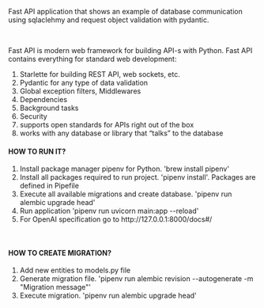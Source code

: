 <p>
    Fast API application that shows an example of database communication using sqlaclehmy and request object validation with pydantic.
</p> <br/>

Fast API is modern web framework for building API-s with Python. Fast API contains everything for standard web development:
<ol>
	<li> Starlette for building REST API, web sockets, etc. </li>
	<li> Pydantic for any type of data validation </li>
	<li> Global exception filters, Middlewares </li>
	<li> Dependencies </li>
	<li> Background tasks </li>
	<li> Security </li>
	<li> supports open standards for APIs right out of the box </li>
	<li> works with any database or library that “talks” to the database </li>
</ol>

<h4>HOW TO RUN IT?</h4>
<ol>
    <li>
        Install package manager pipenv for Python. 'brew install pipenv'
    </li>
    <li>
        Install all packages required to run project. 'pipenv install'. Packages are defined in Pipefile
    </li>
    <li>
        Execute all available migrations and create database. 'pipenv run alembic upgrade head'
    </li>
    <li>
        Run application 'pipenv run uvicorn main:app --reload'
    </li>
    <li>
        For OpenAI specification go to http://127.0.0.1:8000/docs#/
    </li>
</ol>
<br/>


<h4>HOW TO CREATE MIGRATION?</h4>
<ol>
    <li>
        Add new entities to models.py file
    </li>
    <li>
        Generate migration file. 'pipenv run alembic revision --autogenerate -m "Migration message"'
    </li>
    <li>
        Execute migration. 'pipenv run alembic upgrade head'
    </li>
</ol>